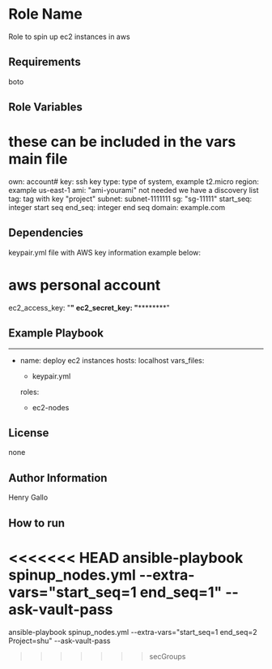 Role Name
=========

Role to spin up ec2 instances in aws

Requirements
------------
boto

Role Variables
--------------
# these can be included in the vars main file
own: account#
key: ssh key
type: type of system, example t2.micro
region: example us-east-1
ami: "ami-yourami" not needed we have a discovery list
tag: tag with key "project"
subnet: subnet-1111111
sg: "sg-11111"
start_seq: integer start seq
end_seq: integer end seq
domain: example.com

Dependencies
------------
keypair.yml file with AWS key information
example below:
# aws personal account
ec2_access_key: "****************"
ec2_secret_key: "************************"


Example Playbook
----------------
---
- name: deploy ec2 instances
  hosts: localhost
  vars_files:
   - keypair.yml

  roles:
  - ec2-nodes

License
-------
none

Author Information
------------------
Henry Gallo


How to run 
-----------------
<<<<<<< HEAD
ansible-playbook spinup_nodes.yml --extra-vars="start_seq=1 end_seq=1" --ask-vault-pass
=======
ansible-playbook spinup_nodes.yml --extra-vars="start_seq=1 end_seq=2 Project=shu" --ask-vault-pass
>>>>>>> secGroups
